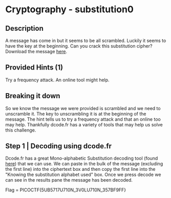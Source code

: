 # Cryptography - substitution0
## Description
A message has come in but it seems to be all scrambled. Luckily it seems to have the key at the beginning. Can you crack this substitution cipher? Download the message [here](https://artifacts.picoctf.net/c/381/message.txt).

## Provided Hints (1)
Try a frequency attack. An online tool might help.

## Breaking it down
So we know the message we were provided is scrambled and we need to unscramble it. The key to unscrambling it is at the beginning of the message. The hint tells us to try a frequency attack and that an online too may help. Thankfully dcode.fr has a variety of tools that may help us solve this challenge.

## Step 1 | Decoding using dcode.fr
Dcode.fr has a great Mono-alphabetic Substitution decoding tool (found [here](https://www.dcode.fr/monoalphabetic-substitution)) that we can use. We can paste in the bulk of the message (excluding the first line) into the ciphertext box and then copy the first line into the "Knowing the substitution alphabet used" box. Once we press decode we can see in the results pane the message has been decoded. 

Flag = PICOCTF{5UB5717U710N_3V0LU710N_357BF9FF}